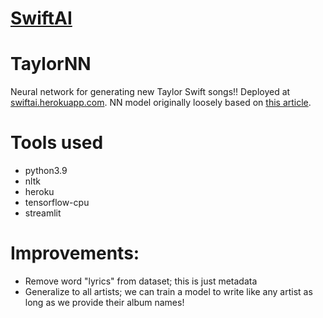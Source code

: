 # [SwiftAI](https://github.com/raydelvecchio/SwiftAI)

# TaylorNN
Neural network for generating new Taylor Swift songs!! Deployed at [swiftai.herokuapp.com](https://swiftai.herokuapp.com). NN model originally loosely based on [this article](https://www.activestate.com/blog/how-to-build-a-lyrics-generator-with-python-recurrent-neural-networks/).

# Tools used
* python3.9
* nltk
* heroku
* tensorflow-cpu
* streamlit

# Improvements:
* Remove word "lyrics" from dataset; this is just metadata
* Generalize to all artists; we can train a model to write like any artist as long as we provide their album names!